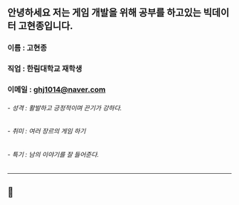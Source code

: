 ## 안녕하세요 저는 게임 개발을 위해 공부를 하고있는 빅데이터 고현종입니다.

### 이름 : 고현종
### 직업 : 한림대학교 재학생
### 이메일 : ghj1014@naver.com

###### - 성격 : 활발하고 긍정적이며 끈기가 강하다.
###### - 취미 : 여러 장르의 게임 하기
###### - 특기 : 남의 이야기를 잘 들어준다.
-----------------------------------------------------------------------
## 🔭 
<!--


- 🔭 I’m currently working on ...
- 🌱 I’m currently learning ...
- 👯 I’m looking to collaborate on ...
- 🤔 I’m looking for help with ...
- 💬 Ask me about ...
- 📫 How to reach me: ...
- 😄 Pronouns: ...
- ⚡ Fun fact: ...
-->

